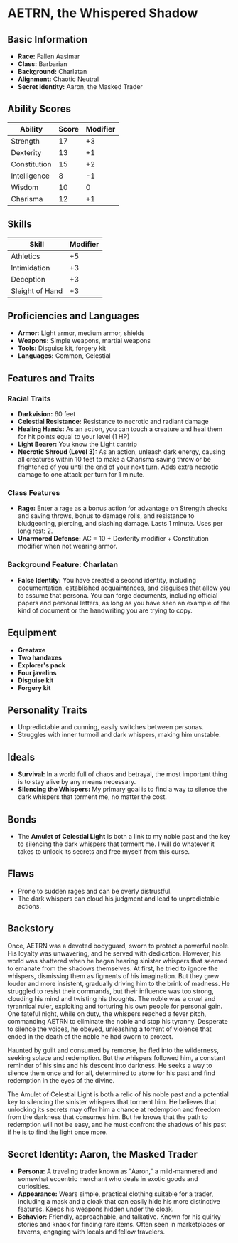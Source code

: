 # AETRN, the Whispered Shadow

## Basic Information
- **Race:** Fallen Aasimar
- **Class:** Barbarian
- **Background:** Charlatan
- **Alignment:** Chaotic Neutral
- **Secret Identity:** Aaron, the Masked Trader

## Ability Scores
| Ability      | Score | Modifier |
|--------------|-------|----------|
| Strength     | 17    | +3       |
| Dexterity    | 13    | +1       |
| Constitution | 15    | +2       |
| Intelligence | 8     | -1       |
| Wisdom       | 10    | 0        |
| Charisma     | 12    | +1       |

## Skills
| Skill             | Modifier |
|-------------------|----------|
| Athletics         | +5       |
| Intimidation      | +3       |
| Deception         | +3       |
| Sleight of Hand   | +3       |

## Proficiencies and Languages
- **Armor:** Light armor, medium armor, shields
- **Weapons:** Simple weapons, martial weapons
- **Tools:** Disguise kit, forgery kit
- **Languages:** Common, Celestial

## Features and Traits
### Racial Traits
- **Darkvision:** 60 feet
- **Celestial Resistance:** Resistance to necrotic and radiant damage
- **Healing Hands:** As an action, you can touch a creature and heal them for hit points equal to your level (1 HP)
- **Light Bearer:** You know the Light cantrip
- **Necrotic Shroud (Level 3):** As an action, unleash dark energy, causing all creatures within 10 feet to make a Charisma saving throw or be frightened of you until the end of your next turn. Adds extra necrotic damage to one attack per turn for 1 minute.

### Class Features
- **Rage:** Enter a rage as a bonus action for advantage on Strength checks and saving throws, bonus to damage rolls, and resistance to bludgeoning, piercing, and slashing damage. Lasts 1 minute. Uses per long rest: 2.
- **Unarmored Defense:** AC = 10 + Dexterity modifier + Constitution modifier when not wearing armor.

### Background Feature: Charlatan
- **False Identity:** You have created a second identity, including documentation, established acquaintances, and disguises that allow you to assume that persona. You can forge documents, including official papers and personal letters, as long as you have seen an example of the kind of document or the handwriting you are trying to copy.

## Equipment
- **Greataxe**
- **Two handaxes**
- **Explorer's pack**
- **Four javelins**
- **Disguise kit**
- **Forgery kit**

## Personality Traits
- Unpredictable and cunning, easily switches between personas.
- Struggles with inner turmoil and dark whispers, making him unstable.

## Ideals
- **Survival:** In a world full of chaos and betrayal, the most important thing is to stay alive by any means necessary.
- **Silencing the Whispers:** My primary goal is to find a way to silence the dark whispers that torment me, no matter the cost.

## Bonds
- The **Amulet of Celestial Light** is both a link to my noble past and the key to silencing the dark whispers that torment me. I will do whatever it takes to unlock its secrets and free myself from this curse.

## Flaws
- Prone to sudden rages and can be overly distrustful.
- The dark whispers can cloud his judgment and lead to unpredictable actions.

## Backstory
Once, AETRN was a devoted bodyguard, sworn to protect a powerful noble. His loyalty was unwavering, and he served with dedication. However, his world was shattered when he began hearing sinister whispers that seemed to emanate from the shadows themselves.
At first, he tried to ignore the whispers, dismissing them as figments of his imagination. But they grew louder and more insistent, gradually driving him to the brink of madness. He struggled to resist their commands, but their influence was too strong, clouding his mind and twisting his thoughts.
The noble was a cruel and tyrannical ruler, exploiting and torturing his own people for personal gain.
One fateful night, while on duty, the whispers reached a fever pitch, commanding AETRN to eliminate the noble and stop his tyranny. Desperate to silence the voices, he obeyed, unleashing a torrent of violence that ended in the death of the noble he had sworn to protect.

Haunted by guilt and consumed by remorse, he fled into the wilderness, seeking solace and redemption. But the whispers followed him, a constant reminder of his sins and his descent into darkness. He seeks a way to silence them once and for all, determined to atone for his past and find redemption in the eyes of the divine.

The Amulet of Celestial Light is both a relic of his noble past and a potential key to silencing the sinister whispers that torment him. He believes that unlocking its secrets may offer him a chance at redemption and freedom from the darkness that consumes him. But he knows that the path to redemption will not be easy, and he must confront the shadows of his past if he is to find the light once more.


## Secret Identity: Aaron, the Masked Trader
- **Persona:** A traveling trader known as "Aaron," a mild-mannered and somewhat eccentric merchant who deals in exotic goods and curiosities.
- **Appearance:** Wears simple, practical clothing suitable for a trader, including a mask and a cloak that can easily hide his more distinctive features. Keeps his weapons hidden under the cloak.
- **Behavior:** Friendly, approachable, and talkative. Known for his quirky stories and knack for finding rare items. Often seen in marketplaces or taverns, engaging with locals and fellow travelers.
